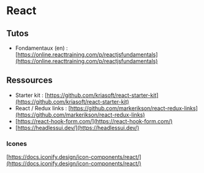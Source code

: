 # React

## Tutos

* Fondamentaux (en) : [https://online.reacttraining.com/p/reactjsfundamentals](https://online.reacttraining.com/p/reactjsfundamentals)

## Ressources

* Starter kit : [https://github.com/kriasoft/react-starter-kit](https://github.com/kriasoft/react-starter-kit)
* React / Redux links : [https://github.com/markerikson/react-redux-links](https://github.com/markerikson/react-redux-links)
* [https://react-hook-form.com/](https://react-hook-form.com/)
* [https://headlessui.dev/](https://headlessui.dev/)



### Icones

[https://docs.iconify.design/icon-components/react/](https://docs.iconify.design/icon-components/react/)

